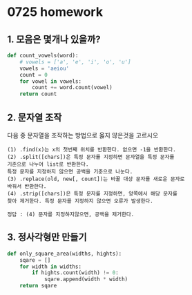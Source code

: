 # 0725 homework

## 1. 모음은 몇개나 있을까?

```python
def count_vowels(word):
    # vowels = ['a', 'e', 'i', 'o', 'u']
    vowels = 'aeiou'
    count = 0
    for vowel in vowels:
        count += word.count(vowel)
    return count
```

## 2. 문자열 조작

다음 중 문자열을 조작하는 방법으로 옳지 않은것을 고르시오 

```
(1) .find(x)는 x의 첫번째 위치를 반환한다. 없으면 -1을 반환한다.
(2) .split([chars])은 특정 문자를 지정하면 문자열을 특정 문자를
기준으로 나누어 list로 반환한다.
특정 문자를 지정하지 않으면 공백을 기준으로 나눈다.
(3) .replace(old, new[, count])는 바꿀 대상 문자를 새로운 문자로
바꿔서 반환한다.
(4) .strip([chars])은 특정 문자를 지정하면, 양쪽에서 해당 문자를
찾아 제거한다. 특정 문자를 지정하지 않으면 오류가 발생한다.
```

```
정답 : (4) 문자를 지정하지않으면, 공백을 제거한다.
```


## 3. 정사각형만 만들기

```python
def only_square_area(widths, hights):
    sqare = []
    for width in widths:
        if hights.count(width) != 0:
            sqare.append(width * width)
    return sqare
```